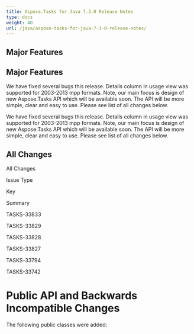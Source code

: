 ```yaml
---
title: Aspose.Tasks for Java 7.3.0 Release Notes
type: docs
weight: 40
url: /java/aspose-tasks-for-java-7-3-0-release-notes/
---
```


## **Major Features**
## **Major Features**
We have fixed several bugs this release. Details column in usage view
was supported for 2003-2013 mpp formats. Note, our main focus is design
of new Aspose.Tasks API which will be available soon. The API will be 
more simple, clear and easy to use. Please see list of all changes 
below. 

We have fixed several bugs this release. Details column in usage view
was supported for 2003-2013 mpp formats. Note, our main focus is design
of new Aspose.Tasks API which will be available soon. The API will be 
more simple, clear and easy to use. Please see list of all changes 
below.
## **All Changes**
All Changes

Issue Type

Key

Summary

TASKS-33833

TASKS-33829

TASKS-33828

TASKS-33827

TASKS-33794

TASKS-33742
# **Public API and Backwards Incompatible Changes**
The following public classes were added:
